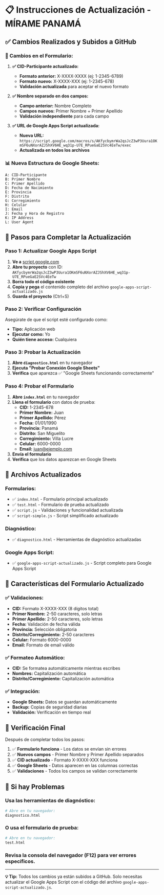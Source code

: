 # 📋 Instrucciones de Actualización - MÍRAME PANAMÁ

## ✅ **Cambios Realizados y Subidos a GitHub**

### **🔄 Cambios en el Formulario:**

1. **✅ CID-Participante actualizado:**
   - **Formato anterior:** X-XXXX-XXXX (ej: 1-2345-6789)
   - **Formato nuevo:** X-XXXX-XXX (ej: 1-2345-678)
   - **Validación actualizada** para aceptar el nuevo formato

2. **✅ Nombre separado en dos campos:**
   - **Campo anterior:** Nombre Completo
   - **Campos nuevos:** Primer Nombre + Primer Apellido
   - **Validación independiente** para cada campo

3. **✅ URL de Google Apps Script actualizada:**
   - **Nueva URL:** `https://script.google.com/macros/s/AKfycbymrWa2qsJcZ3wP3Uura1OKmSF6uNXorAZJShXV6HE_wq31p-U7E_RPueGaE2SVc4EeTw/exec`
   - **Actualizada en todos los archivos**

### **📊 Nueva Estructura de Google Sheets:**

```
A: CID-Participante
B: Primer Nombre
C: Primer Apellido
D: Fecha de Nacimiento
E: Provincia
F: Distrito
G: Corregimiento
H: Celular
I: Email
J: Fecha y Hora de Registro
K: IP Address
L: User Agent
```

## 🚀 **Pasos para Completar la Actualización**

### **Paso 1: Actualizar Google Apps Script**

1. **Ve a** [script.google.com](https://script.google.com)
2. **Abre tu proyecto** con ID: `AKfycbymrWa2qsJcZ3wP3Uura1OKmSF6uNXorAZJShXV6HE_wq31p-U7E_RPueGaE2SVc4EeTw`
3. **Borra todo el código existente**
4. **Copia y pega** el contenido completo del archivo `google-apps-script-actualizado.js`
5. **Guarda el proyecto** (Ctrl+S)

### **Paso 2: Verificar Configuración**

Asegúrate de que el script esté configurado como:
- **Tipo:** Aplicación web
- **Ejecutar como:** Yo
- **Quién tiene acceso:** Cualquiera

### **Paso 3: Probar la Actualización**

1. **Abre `diagnostico.html`** en tu navegador
2. **Ejecuta "Probar Conexión Google Sheets"**
3. **Verifica** que aparezca ✅ "Google Sheets funcionando correctamente"

### **Paso 4: Probar el Formulario**

1. **Abre `index.html`** en tu navegador
2. **Llena el formulario** con datos de prueba:
   - **CID:** 1-2345-678
   - **Primer Nombre:** Juan
   - **Primer Apellido:** Pérez
   - **Fecha:** 01/01/1990
   - **Provincia:** Panamá
   - **Distrito:** San Miguelito
   - **Corregimiento:** Villa Lucre
   - **Celular:** 6000-0000
   - **Email:** juan@ejemplo.com
3. **Envía el formulario**
4. **Verifica** que los datos aparezcan en Google Sheets

## 📝 **Archivos Actualizados**

### **Formularios:**
- ✅ `index.html` - Formulario principal actualizado
- ✅ `test.html` - Formulario de prueba actualizado
- ✅ `script.js` - Validaciones y funcionalidad actualizada
- ✅ `script-simple.js` - Script simplificado actualizado

### **Diagnóstico:**
- ✅ `diagnostico.html` - Herramientas de diagnóstico actualizadas

### **Google Apps Script:**
- ✅ `google-apps-script-actualizado.js` - Script completo para Google Apps Script

## 🔧 **Características del Formulario Actualizado**

### **✅ Validaciones:**
- **CID:** Formato X-XXXX-XXX (8 dígitos total)
- **Primer Nombre:** 2-50 caracteres, solo letras
- **Primer Apellido:** 2-50 caracteres, solo letras
- **Fecha:** Validación de fecha válida
- **Provincia:** Selección obligatoria
- **Distrito/Corregimiento:** 2-50 caracteres
- **Celular:** Formato 6000-0000
- **Email:** Formato de email válido

### **✅ Formateo Automático:**
- **CID:** Se formatea automáticamente mientras escribes
- **Nombres:** Capitalización automática
- **Distrito/Corregimiento:** Capitalización automática

### **✅ Integración:**
- **Google Sheets:** Datos se guardan automáticamente
- **Backup:** Copias de seguridad diarias
- **Validación:** Verificación en tiempo real

## 🎯 **Verificación Final**

Después de completar todos los pasos:

1. ✅ **Formulario funciona** - Los datos se envían sin errores
2. ✅ **Nuevos campos** - Primer Nombre y Primer Apellido separados
3. ✅ **CID actualizado** - Formato X-XXXX-XXX funciona
4. ✅ **Google Sheets** - Datos aparecen en las columnas correctas
5. ✅ **Validaciones** - Todos los campos se validan correctamente

## 🚨 **Si hay Problemas**

### **Usa las herramientas de diagnóstico:**
```bash
# Abre en tu navegador:
diagnostico.html
```

### **O usa el formulario de prueba:**
```bash
# Abre en tu navegador:
test.html
```

### **Revisa la consola del navegador (F12)** para ver errores específicos.

---

**💡 Tip:** Todos los cambios ya están subidos a GitHub. Solo necesitas actualizar el Google Apps Script con el código del archivo `google-apps-script-actualizado.js`.
